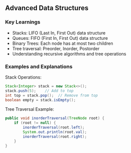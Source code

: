 ## Advanced Data Structures

### Key Learnings
- Stacks: LIFO (Last In, First Out) data structure
- Queues: FIFO (First In, First Out) data structure
- Binary Trees: Each node has at most two children
- Tree traversal: Preorder, Inorder, Postorder
- Understanding recursive algorithms and tree operations

### Examples and Explanations
Stack Operations:
```java
Stack<Integer> stack = new Stack<>();
stack.push(5);    // Add to top
int top = stack.pop();  // Remove from top
boolean empty = stack.isEmpty();
```

Tree Traversal Example:
```java
public void inorderTraversal(TreeNode root) {
    if (root != null) {
        inorderTraversal(root.left);
        System.out.println(root.val);
        inorderTraversal(root.right);
    }
}
```